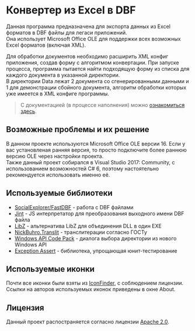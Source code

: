 # Конвертер из Excel в DBF

Данная программа предназначена для экспорта данных из Excel форматов в DBF файлы для легаси приложений.  
Она использует Microsoft Office OLE для поддержки всех возможных Excel форматов (включая XML).

Для обработки документов необходимо расширить XML конфиг приложения, создав форму с алгоритмом конвертации.
При запуске процесса, программа пытается найти подходящую форму из списка для каждого документа в указанной директории.  
В директории Data лежат 2 документа со сгенерированными данными и 1 для демонстрации сбойного документа, алгоритм обработки которых уже имеется в XML конфиге программы.

> С документацией (в процессе наполнения) можно [ознакомиться здесь](DOCUMENTATION.md).


## Возможные проблемы и их решение

В данном проекте используются Microsoft Office OLE версии 16. Если у вас установленая ранняя версия, то просто подключите более раннюю версию OLE через настройки проекта.  
Также данный проект собирался в Visual Studio 2017: Community, с использованием возможностей C# 6, поэтому настоятельно рекомендуется использовать именно её.


## Используемые библиотеки
* [SocialExplorer/FastDBF](https://github.com/SocialExplorer/FastDBF) - работа с DBF файлами
* [Jint](https://github.com/sebastienros/jint) - JS интерпретатор для преобразования выходного имени DBF файла
* [LibZ](https://github.com/MiloszKrajewski/LibZ) - альтернатива LibZ для объединения DLL в один EXE
* [NickBuhro.Translit](https://github.com/nick-buhro/Translit) - транслитерации согласно ГОСТу
* [Windows API Code Pack](https://github.com/aybe/Windows-API-Code-Pack-1.1) - диалога выбора директории из нового Windows API
* [Exception Assert](https://www.nuget.org/packages/ExceptionAssert/1.0.0) - библиотека, упрощающая юнит-тестирование


## Используемые иконки

Почти все иконки были взяты из [IconFinder](https://www.iconfinder.com/), с соблюдением лицензии.
Ссылки на авторов используемых иконок приведены в окне About.


## Лицензия

Данный проект распостраняется согласно лицензии [Apache 2.0](LICENSE.txt).
